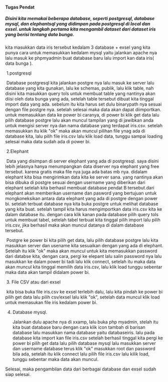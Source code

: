 #### Tugas Pendat

##### Disini kita memakai beberapa database, seperti postgresql, database mysql, dan elephantsql yang didimpan pada postgresql di local dan exsel. untuk langkah pertama kita mengambil dataset dari  dataset iris yang berisi tentang data bunga. 

kita masukkan data iris tersebut kedalam 3 database + exsel yang kita punya cara untuk memasukkan kedalam mysql yaitu jalankan apache nya lalu masuk ke phpmyadmin buat database baru lalu import kan data iris( data bunga ).

​	1.postgresql

​	Database postgresql kita jalankan postgre nya lalu masuk ke server lalu database yang kita gunakan, lalu ke schemas, publik, lalu klik table, nah disini kita masukkan query tols untuk membuat table yang nantinya akan diisi oleh data bunga yang ada, setelah table tersebut dibuat kita tinggal import data yang ada. sebelum itu kita harus set dulu binarypath nya sesuai dengan file postgre nya. setelah selesai maka data akan dapat diimportkan. untuk memasukkan data ke power bi caranya, di power bi klik get data lalu pilih database postgre lalu akan muncul tampilan yang di jawibkan anda untuk mengisi server nya dan nama database yang terdapat iris.csv. setelah memasukkan itu klik "ok" maka akan muncul pilihan file ynag ada di database kita, lalu pilih file iris.csv lalu klik load data, tunggu sampai loading selesai maka data sudah ada di power bi.

​	2.Elephant

​	Data yang disimpan di server elephant yang ada di postgresql. saya disini lebih jelasnya hanya menumpangkan data diserver nya elephant yang free tersebut. karena gratis maka file nya juga ada batas mb nya. didalam elephant kita bisa mengirimkan data kita ke server sana. yang nantinya akan bisa dibuka di postgre sesuai dengan username yang diberikan dari elephant setelah kita berhasil membuat database pendat B tersebut.dari elephant akan memberikan username dan pasword yang bertujuan untuk mongkoneksikan antara data elephant yang ada di postgre dengan power bi. setelah terbuat database nya kita buka postgre untuk melihat database yang kita buat. setelah tampil kita harus mengimportkan data iris.csv kita ke dalam database itu. dengan cara klik kanan pada database pilih query tols untuk membuat tabel, setelah tabel terbuat kita tinggal pilih import lalu pilih iris.csv, jika berhasil maka akan muncul datanya di dalam database tersebut.

​	Postgre ke power bi kita pilih get data, lalu pilih database postgre lalu kita masukkan server dan usename kita sesuaikan dengan yang ada di elephant. Setelah itu klik "ok" maka akan muncul untuk kita memasukkan password dari databse kita, dengan cara, pergi ke elepant lalu salin password nya lalu masukkan ke dalam power bi tadi lalu klik connect, setelah itu maka data akan muncul kita tinggal memilih data iris.csv, lalu klik load tunggu sebentar maka data akan tampil didalam power bi.

​	3. File CSV atau dari exsel 

​	kita bisa buka file iris.csv ke exsel terlebih dalu, lalu kita pindah ke power bi pilih get data lalu pilih csv/exsel lalu klik "ok", setelah data muncul klik load untuk memasukan file iris kedalam power bi.

 4.  Database mysql.

     Jalankan dulu apache nya di xxamp, lalu buka php myadmin, stelah itu kita buat database baru dengan cara klik icon tambah di barisan database lalu masukkan nama database yaitu databaseiris. lalu pada database kita import kan file iris.csv setelah berhasil tinggal kita pergi ke power bi pilih get data lalu pilih database mysql lalu masukkan server dan username database terus klik "ok" masukkan root dan password bila ada, setelah itu klik connect lalu pilih file iris.csv lalu kilik load, tunggu sebentar maka data akan muncul.

Selesai, maka pengambilan data dari berbagai database dan exsel sudah siap selesai. 